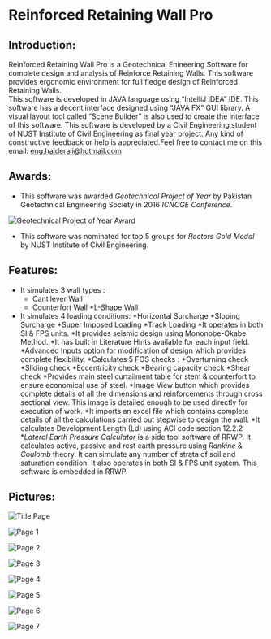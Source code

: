 # Reinforced Retaining Wall Pro
## Introduction:
Reinforced Retaining Wall Pro is a Geotechnical Enineering Software for complete design and analysis of Reinforce Retaining Walls. This software provides ergonomic environment for full fledge design of Reinforced Retaining Walls.  
This software is developed in JAVA language using “IntelliJ IDEA” IDE. This software has a decent interface designed using “JAVA FX” GUI library. A visual layout tool called “Scene Builder” is also used to create the interface of this software.
This software is developed by a Civil Engineering student of NUST Institute of Civil Engineering as final year project. Any kind of constructive feedback or help is appreciated.Feel free to contact me on this email: eng.haiderali@hotmail.com
 ## Awards:
* This software was awarded _Geotechnical Project of Year_ by Pakistan Geotechnical Engineering Society in 2016 _ICNCGE Conference_.

![Geotechnical Project of Year Award](https://preview.ibb.co/fvcHyb/Geotech_Certificate.jpg)

* This software was nominated for top 5 groups for _Rectors Gold Medal_ by NUST Institute of Civil Engineering.

## Features:
* It simulates 3 wall types :
  * Cantilever Wall
  * Counterfort Wall
  *L-Shape Wall
* It simulates 4 loading conditions:
  *Horizontal Surcharge
  *Sloping Surcharge
  *Super Imposed Loading
  *Track Loading
*It operates in both SI & FPS units.
*It provides seismic design using Mononobe-Okabe Method.
*It has built in Literature Hints available for each input field.
*Advanced Inputs option for modification of design which provides  complete flexibility.
*Calculates 5 FOS checks :
  *Overturning check
  *Sliding check
  *Eccentricity check
  *Bearing capacity check
  *Shear check
*Provides main steel curtailment table for stem & counterfort to ensure economical use of steel.
*Image View button which provides complete details of all the dimensions  and  reinforcements through cross sectional view. This image is detailed enough to be used directly for execution of work.
*It imports an excel file which contains complete details of all the calculations carried out stepwise to design the wall.
*It calculates Development Length (Ld) using ACI code section 12.2.2
*_Lateral Earth Pressure Calculator_ is a side tool software of RRWP. It calculates active, passive and rest earth pressure using *Rankine* & *Coulomb* theory. It can simulate any number of strata of soil and saturation condition. It also operates in both SI & FPS unit system. This software is embedded in RRWP.
## Pictures:

![Title Page](https://image.ibb.co/mbUuBw/wall.png)

![Page 1](https://preview.ibb.co/c6NQJb/Page1.png)

![Page 2](https://preview.ibb.co/e4eSWw/Page2.png)

![Page 3](https://preview.ibb.co/iCBVjG/Page3.png)

![Page 4](https://preview.ibb.co/fEsQJb/Page4.png)

![Page 5](https://preview.ibb.co/kGQCyb/Page5.png)

![Page 6](https://preview.ibb.co/mBCEBw/Page6.png)

![Page 7](https://preview.ibb.co/k6OMrw/Page7.png)

